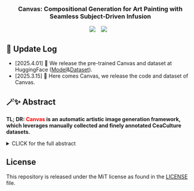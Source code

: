 ### <div align="center"> Canvas: Compositional Generation for Art Painting with Seamless Subject-Driven Infusion<div> 
<div align="center">
<div style="text-align: center;">
  <a href="https://huggingface.co/wangyunnan/Canvas"><img src="https://img.shields.io/static/v1?label=%F0%9F%A4%97%20Model&message=HuggingFace&color=yellow"></a> &ensp;
  <a href="https://huggingface.co/datasets/wangyunnan/Canvas"><img src="https://img.shields.io/static/v1?label=%F0%9F%A4%97%20Dataset&message=HuggingFace&color=yellow"></a> &ensp;
</div>
</div> 
</div>


## 📣 Update Log
- [2025.4.01] 🎉 We release the pre-trained Canvas and dataset at HuggingFace ([Model](https://huggingface.co/wangyunnan/Canvas)&[Dataset](https://huggingface.co/datasets/wangyunnan/Canvas)). 
- [2025.3.15] 🎉 Here comes Canvas, we release the code and dataset of Canvas. 


## 🪄✨ Abstract
<b>TL; DR: <font color="red">Canvas</font> is an automatic artistic image generation framework, which leverages manually collected and finely annotated CeaCulture datasets.</b>

<details><summary>CLICK for the full abstract</summary>
While diffusion-based art image synthesis has witnessed great success in terms of quality, there are still deficiencies in integrating artist-specified subjects with artistic style. In this paper, we propose Canvas, a framework that leverages the capabilities of text-guided latent diffusion models (LDMs) for flexible art image composition driven by diverse customized subject concepts. Specifically, we start by collecting art images manually drawn by proficient artists and annotating the corresponding subject concepts, forming the CreaCulture dataset. Based on this dataset, we build our Canvas with two generation stages. Firstly, a stable diffusion-based stylistic LDM is fine-tuned on the original CreaCulture dataset, aiming to generate an art-style background with annotated subject concepts. To alleviate the limited scope of tagged subject concepts, we propose nature-to-art (N2A) transition to expand the CreaCulture using the natural/art concepts from pre-trained/stylistic LDM, facilitating the fine-tuning of the tailor-made concept-derived LDM. Additionally, the Subject-Infused Attention (SIA) is integrated into the concept-derived LDM, which seamlessly composites the user-specified natural foreground with the pre-generated art background image in a training-free manner. Extensive experiments demonstrate that Canvas outperforms state-of-the-art alternatives under the setting of art image synthesis.
</details>


## License
This repository is released under the MiT license as found in the [LICENSE](LICENSE) file.